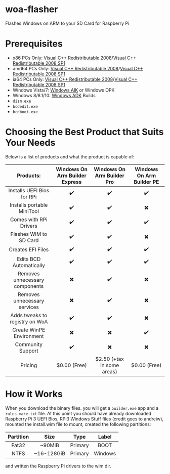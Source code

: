 # woa-flasher

Flashes Windows on ARM to your SD Card for Raspberry Pi

# Prerequisites

* x86 PCs Only: <a href="http://www.microsoft.com/en-us/download/details.aspx?id=29">Visual C++ Redistributable 2008</a>/<a href="http://www.microsoft.com/en-us/download/details.aspx?id=5582">Visual C++ Redistributable 2008 SP1</a>
* amd64 PCs Only: <a href="http://www.microsoft.com/en-us/download/details.aspx?id=15336">Visual C++ Redistributable 2008</a>/<a href="http://www.microsoft.com/en-us/download/details.aspx?id=2092">Visual C++ Redistributable 2008 SP1</a>
* ia64 PCs Only: <a href="http://www.microsoft.com/en-us/download/details.aspx?id=4887">Visual C++ Redistributable 2008</a>/<a href="http://www.microsoft.com/en-us/download/details.aspx?id=19823">Visual C++ Redistributable 2008 SP1</a>
* Windows Vista/7: <a href="http://www.microsoft.com/en-us/download/details.aspx?id=5753">Windows AIK</a> or Windows OPK
* Windows 8/8.1/10: <a href="https://docs.microsoft.com/en-us/windows-hardware/get-started/adk-install">Windows ADK</a> Builds
* `dism.exe`
* `bcdedit.exe`
* `bcdboot.exe`

# Choosing the Best Product that Suits Your Needs

Below is a list of products and what the product is capable of:

| Products:                      | Windows On Arm Builder Express | Windows On Arm Builder Pro | Windows On Arm Builder PE |
| :---:                          | :---:                          | :---:                      | :---:                     |
| Installs UEFI Bios for RPi     | :heavy_check_mark:             | :heavy_check_mark:         | :heavy_check_mark:        |
| Installs portable MiniTool     | :heavy_check_mark:             | :heavy_check_mark:         | :heavy_multiplication_x:  |
| Comes with RPi Drivers         | :heavy_check_mark:             | :heavy_check_mark:         | :heavy_check_mark:        |
| Flashes WIM to SD Card         | :heavy_check_mark:             | :heavy_check_mark:         | :heavy_multiplication_x:  |
| Creates EFI Files              | :heavy_check_mark:             | :heavy_check_mark:         | :heavy_check_mark:        |
| Edits BCD Automatically        | :heavy_check_mark:             | :heavy_check_mark:         | :heavy_check_mark:        |
| Removes unnecessary components | :heavy_multiplication_x:       | :heavy_check_mark:         | :heavy_multiplication_x:  |
| Removes unnecessary services   | :heavy_multiplication_x:       | :heavy_check_mark:         | :heavy_multiplication_x:  |
| Adds tweaks to registry on WoA | :heavy_check_mark:             | :heavy_check_mark:         | :heavy_multiplication_x:  |
| Create WinPE Environment       | :heavy_multiplication_x:       | :heavy_multiplication_x:   | :heavy_check_mark:        |
| Community Support              | :heavy_check_mark:             | :heavy_multiplication_x:   | :heavy_multiplication_x:  |
| Pricing                        | $0.00 (Free)                   | $2.50 (+tax in some areas) | $0.00 (Free)              |

# How it Works

When you download the binary files. you will get a `builder.exe` app and a `rules-make.txt` file. At this point you should have already downloaded Raspberry Pi 3 UEFI Bios, RPi3 Windows Stuff files (credit goes to andreiw), mounted the install.wim file to mount, created the following partitions:

| Partition | Size       | Type    | Label   |
| :---:     | :---:      | :---:   | :---:   |
| Fat32     | ~90MiB     | Primary | BOOT    |
| NTFS      | ~16-128GiB | Primary | Windows |

and written the Raspberry Pi drivers to the wim dir.
